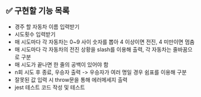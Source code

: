 ## ✅ 구현할 기능 목록

- 경주 할 자동차 이름 입력받기
- 시도횟수 입력받기
- 매 시도마다 각 자동차는 0~9 사이 숫자를 뽑아 4 이상이면 전진, 4 미만이면 멈춤
- 매 시도마다 각 자동차의 전진 상황을 slash를 이용해 출력, 각 자동차는 줄바꿈으로 구분
- 매 시도가 끝나면 한 줄의 공백이 있어야 함
- n회 시도 후 종료, 우승자 출력 -> 우승자가 여러 명일 경우 쉼표를 이용해 구분
- 잘못된 값 입력 시 throw문을 통해 에러메세지 출력
- jest 테스트 코드 작성 및 테스트
